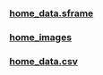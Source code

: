 ### [home_data.sframe](https://drive.google.com/drive/folders/1-f9qolJYOHKbCmsxeFCLwyOYS8UOJsU_?usp=sharing)
### [home_images](https://drive.google.com/drive/folders/1-g6dQhv0koxl86DK8ToRmV7Y7Gv6SJck?usp=sharing)
### [home_data.csv](https://drive.google.com/file/d/100loBmKhf1DMZ5RpzOETOzPr-uOgiVf2/view?usp=sharing)

